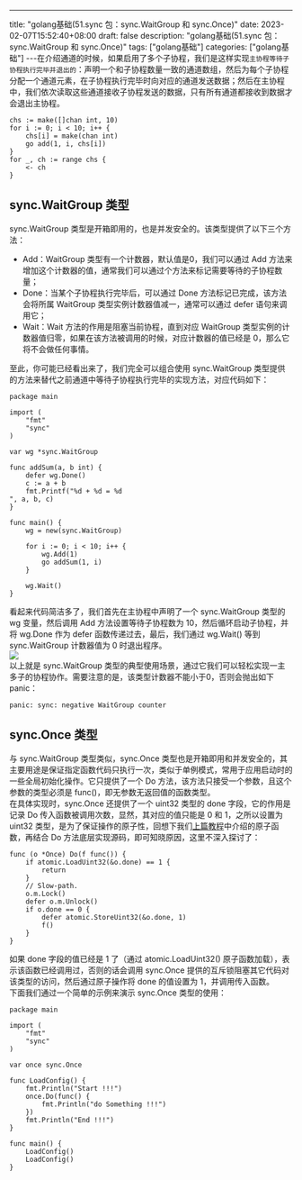 --- 
 title: "golang基础(51.sync 包：sync.WaitGroup 和 sync.Once)" 
 date: 2023-02-07T15:52:40+08:00 
 draft: false 
 description: "golang基础(51.sync 包：sync.WaitGroup 和 sync.Once)" 
 tags: ["golang基础"] 
 categories: ["golang基础"] 
---在介绍通道的时候，如果启用了多个子协程，我们是这样实现`主协程等待子协程执行完毕并退出的`：声明一个和子协程数量一致的通道数组，然后为每个子协程分配一个通道元素，在子协程执行完毕时向对应的通道发送数据；然后在主协程中，我们依次读取这些通道接收子协程发送的数据，只有所有通道都接收到数据才会退出主协程。
```
chs := make([]chan int, 10)
for i := 0; i < 10; i++ {
    chs[i] = make(chan int)
    go add(1, i, chs[i])
}
for _, ch := range chs {
    <- ch
}
```

## sync.WaitGroup 类型
sync.WaitGroup 类型是开箱即用的，也是并发安全的。该类型提供了以下三个方法：

- Add：WaitGroup 类型有一个计数器，默认值是0，我们可以通过 Add 方法来增加这个计数器的值，通常我们可以通过个方法来标记需要等待的子协程数量；
- Done：当某个子协程执行完毕后，可以通过 Done 方法标记已完成，该方法会将所属 WaitGroup 类型实例计数器值减一，通常可以通过 defer 语句来调用它；
- Wait：Wait 方法的作用是阻塞当前协程，直到对应 WaitGroup 类型实例的计数器值归零，如果在该方法被调用的时候，对应计数器的值已经是 0，那么它将不会做任何事情。

至此，你可能已经看出来了，我们完全可以组合使用 sync.WaitGroup 类型提供的方法来替代之前通道中等待子协程执行完毕的实现方法，对应代码如下：
```
package main

import (
	"fmt"
	"sync"
)

var wg *sync.WaitGroup

func addSum(a, b int) {
	defer wg.Done()
	c := a + b
	fmt.Printf("%d + %d = %d 
", a, b, c)
}

func main() {
	wg = new(sync.WaitGroup)

	for i := 0; i < 10; i++ {
		wg.Add(1)
		go addSum(1, i)
	}

	wg.Wait()
}

```
看起来代码简洁多了，我们首先在主协程中声明了一个 sync.WaitGroup 类型的 wg 变量，然后调用 Add 方法设置等待子协程数为 10，然后循环启动子协程，并将 wg.Done 作为 defer 函数传递过去，最后，我们通过 wg.Wait() 等到 sync.WaitGroup 计数器值为 0 时退出程序。<br />![](https://cdn.nlark.com/yuque/0/2022/jpeg/26186945/1656488091558-de9aa6ed-e750-4c1f-831c-a1800e46280b.jpeg#clientId=ub03fa881-5ba8-4&from=paste&id=ub9de292e&originHeight=438&originWidth=1190&originalType=url&ratio=1&rotation=0&showTitle=false&status=done&style=none&taskId=u3b4224d4-8bc6-4a92-9e92-d278758bcb3&title=)<br />以上就是 sync.WaitGroup 类型的典型使用场景，通过它我们可以轻松实现一主多子的协程协作。需要注意的是，该类型计数器不能小于0，否则会抛出如下 panic：
```
panic: sync: negative WaitGroup counter
```

## sync.Once 类型
与 sync.WaitGroup 类型类似，sync.Once 类型也是开箱即用和并发安全的，其主要用途是保证指定函数代码只执行一次，类似于单例模式，常用于应用启动时的一些全局初始化操作。它只提供了一个 Do 方法，该方法只接受一个参数，且这个参数的类型必须是 func()，即无参数无返回值的函数类型。<br />在具体实现时，sync.Once 还提供了一个 uint32 类型的 done 字段，它的作用是记录 Do 传入函数被调用次数，显然，其对应的值只能是 0 和 1，之所以设置为 uint32 类型，是为了保证操作的原子性，回想下我们[上篇教程](https://laravelacademy.org/post/19993.html)中介绍的原子函数，再结合 Do 方法底层实现源码，即可知晓原因，这里不深入探讨了：
```
func (o *Once) Do(f func()) {
	if atomic.LoadUint32(&o.done) == 1 {
		return
	}
	// Slow-path.
	o.m.Lock()
	defer o.m.Unlock()
	if o.done == 0 {
		defer atomic.StoreUint32(&o.done, 1)
		f()
	}
}
```
如果 done 字段的值已经是 1 了（通过 atomic.LoadUint32() 原子函数加载），表示该函数已经调用过，否则的话会调用 sync.Once 提供的互斥锁阻塞其它代码对该类型的访问，然后通过原子操作将 done 的值设置为 1，并调用传入函数。<br />下面我们通过一个简单的示例来演示 sync.Once 类型的使用：
```
package main

import (
	"fmt"
	"sync"
)

var once sync.Once

func LoadConfig() {
	fmt.Println("Start !!!")
	once.Do(func() {
		fmt.Println("do Something !!!")
	})
	fmt.Println("End !!!")
}

func main() {
	LoadConfig()
	LoadConfig()
}

```
